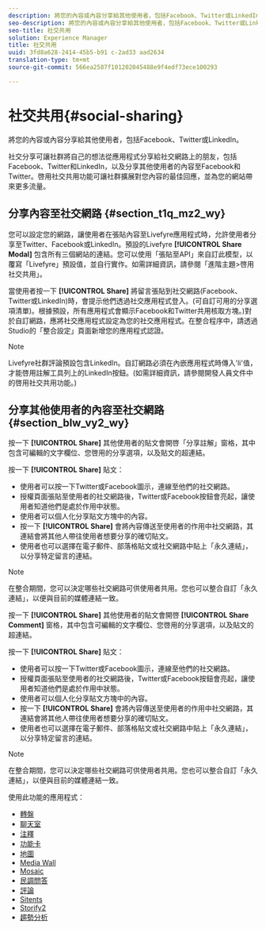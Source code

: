 ```yaml
---
description: 將您的內容或內容分享給其他使用者，包括Facebook、Twitter或LinkedIn。
seo-description: 將您的內容或內容分享給其他使用者，包括Facebook、Twitter或LinkedIn。
seo-title: 社交共用
solution: Experience Manager
title: 社交共用
uuid: 3fd8a628-2414-45b5-b91 c-2ad33 aad2634
translation-type: tm+mt
source-git-commit: 566ea2587f101202045488e9f4edf73ece100293

---
```



# 社交共用{#social-sharing}

將您的內容或內容分享給其他使用者，包括Facebook、Twitter或LinkedIn。

社交分享可讓社群將自己的想法從應用程式分享給社交網路上的朋友，包括Facebook、Twitter和LinkedIn，以及分享其他使用者的內容至Facebook和Twitter。啓用社交共用功能可讓社群擴展對您內容的最佳回應，並為您的網站帶來更多流量。

## 分享內容至社交網路 {#section_t1q_mz2_wy}

您可以設定您的網路，讓使用者在張貼內容至Livefyre應用程式時，允許使用者分享至Twitter、Facebook或LinkedIn。預設的Livefyre **[!UICONTROL Share Modal]** 包含所有三個網站的連結。您可以使用「張貼至API」來自訂此模型，以覆寫「Livefyre」預設值，並自行實作。如需詳細資訊，請參閱「進階主題>啓用社交共用」。

當使用者按一下 **[!UICONTROL Share]** 將留言張貼到社交網路(Facebook、Twitter或LinkedIn)時，會提示他們透過社交應用程式登入。(可自訂可用的分享選項清單)。根據預設，所有應用程式會顯示Facebook和Twitter共用核取方塊。)對於自訂網路，應將社交應用程式設定為您的社交應用程式。在整合程序中，請透過Studio的「整合設定」頁面新增您的應用程式認證。

>[!NOTE]
>
>Livefyre社群評論預設包含LinkedIn。自訂網路必須在內嵌應用程式時傳入'li'值，才能啓用註解工具列上的LinkedIn按鈕。(如需詳細資訊，請參閱開發人員文件中的啓用社交共用功能。)

## 分享其他使用者的內容至社交網路 {#section_blw_vy2_wy}

按一下 **[!UICONTROL Share]** 其他使用者的貼文會開啓「分享註解」窗格，其中包含可編輯的文字欄位、您啓用的分享選項，以及貼文的超連結。

按一下 **[!UICONTROL Share]** 貼文：

* 使用者可以按一下Twitter或Facebook圖示，連線至他們的社交網路。
* 授權頁面張貼至使用者的社交網路後，Twitter或Facebook按鈕會亮起，讓使用者知道他們是處於作用中狀態。
* 使用者可以個人化分享貼文方塊中的內容。
* 按一下 **[!UICONTROL Share]** 會將內容傳送至使用者的作用中社交網路，其連結會將其他人帶往使用者想要分享的確切貼文。
* 使用者也可以選擇在電子郵件、部落格貼文或社交網路中貼上「永久連結」，以分享特定留言的連結。

>[!NOTE]
>
>在整合期間，您可以決定哪些社交網路可供使用者共用。您也可以整合自訂「永久連結」，以便與目前的媒體連結一致。

按一下 **[!UICONTROL Share]** 其他使用者的貼文會開啓 **[!UICONTROL Share Comment]** 窗格，其中包含可編輯的文字欄位、您啓用的分享選項，以及貼文的超連結。

按一下 **[!UICONTROL Share]** 貼文：

* 使用者可以按一下Twitter或Facebook圖示，連線至他們的社交網路。
* 授權頁面張貼至使用者的社交網路後，Twitter或Facebook按鈕會亮起，讓使用者知道他們是處於作用中狀態。
* 使用者可以個人化分享貼文方塊中的內容。
* 按一下 **[!UICONTROL Share]** 會將內容傳送至使用者的作用中社交網路，其連結會將其他人帶往使用者想要分享的確切貼文。
* 使用者也可以選擇在電子郵件、部落格貼文或社交網路中貼上「永久連結」，以分享特定留言的連結。

>[!NOTE]
>
>在整合期間，您可以決定哪些社交網路可供使用者共用。您也可以整合自訂「永久連結」，以便與目前的媒體連結一致。



使用此功能的應用程式：

* [轉盤](/help/using/c-about-apps/c-carousel-app/c-carousel-app.md#c_carousel_app)
* [聊天室](/help/using/c-about-apps/c-chat-app/c-chat-app.md#c_chat_app)
* [注釋](/help/using/c-about-apps/c-comments/c-comments.md)
* [功能卡](/help/using/c-about-apps/c-feature-card-app/c-feature-card-app.md#c_feature_card_app)
* [地圖](/help/using/c-about-apps/c-map-app/c-map-app.md#c_map_app)
* [Media Wall](/help/using/c-about-apps/c-media-wall-app/c-media-wall-app.md#c_media_wall_app)
* [Mosaic](/help/using/c-about-apps/c-mosaic-app/c-mosaic-app.md#c_mosaic_app)
* [民調問答](/help/using/c-about-apps/c-polls-app/c-polls-app.md#c_polls_app)
* [評論](/help/using/c-about-apps/c-reviews-app/c-reviews-app.md#c_reviews_app)
* [Sitents](/help/using/c-about-apps/c-sidenotes-app/c-sidenotes-app.md#c_sidenotes_app)
* [Storify2](/help/using/c-about-apps/c-storify2/c-storify2.md#c_storify2)
* [趨勢分析](/help/using/c-about-apps/c-trending-app/c-trending-app.md#c_trending_app)


